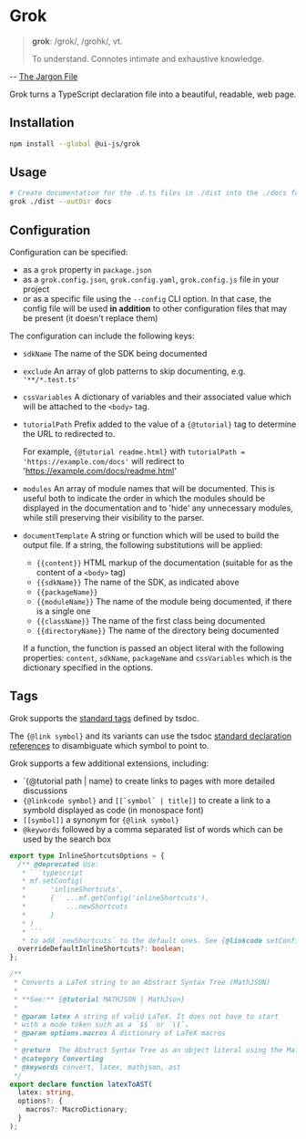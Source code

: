 # Grok

> **grok**: /grok/, /grohk/, vt.
>
> To understand. Connotes intimate and exhaustive knowledge.

-- [The Jargon File](http://catb.org/jargon/html/G/grok.html)

Grok turns a TypeScript declaration file into a beautiful, readable, web page.

## Installation

```bash
npm install --global @ui-js/grok
```

## Usage

```bash
# Create documentation for the .d.ts files in ./dist into the ./docs folder
grok ./dist --outDir docs
```

## Configuration

Configuration can be specified:

- as a `grok` property in `package.json`
- as a `grok.config.json`, `grok.config.yaml`, `grok.config.js` file in your
  project
- or as a specific file using the `--config` CLI option. In that case, the
  config file will be used **in addition** to other configuration files that may
  be present (it doesn't replace them)

The configuration can include the following keys:

- `sdkName` The name of the SDK being documented
- `exclude` An array of glob patterns to skip documenting, e.g. `'**/*.test.ts'`
- `cssVariables` A dictionary of variables and their associated value which will
  be attached to the `<body>` tag.
- `tutorialPath` Prefix added to the value of a `{@tutorial}` tag to determine
  the URL to redirected to.

  For example, `{@tutorial readme.html}` with
  `tutorialPath = 'https://example.com/docs'` will redirect to
  'https://example.com/docs/readme.html'

- `modules` An array of module names that will be documented. This is useful
  both to indicate the order in which the modules should be displayed in the
  documentation and to 'hide' any unnecessary modules, while still preserving
  their visibility to the parser.
- `documentTemplate` A string or function which will be used to build the output
  file. If a string, the following substitutions will be applied:

  - `{{content}}` HTML markup of the documentation (suitable for as the content
    of a `<body>` tag)
  - `{{sdkName}}` The name of the SDK, as indicated above
  - `{{packageName}}`
  - `{{moduleName}}` The name of the module being documented, if there is a
    single one
  - `{{className}}` The name of the first class being documented
  - `{{directoryName}}` The name of the directory being documented

  If a function, the function is passed an object literal with the following
  properties: `content`, `sdkName`, `packageName` and `cssVariables` which is
  the dictionary specified in the options.

## Tags

Grok supports the
[standard tags](https://github.com/microsoft/tsdoc/blob/master/tsdoc/src/details/StandardTags.ts)
defined by tsdoc.

The `{@link symbol}` and its variants can use the tsdoc
[standard declaration references](https://github.com/microsoft/tsdoc/blob/master/spec/code-snippets/DeclarationReferences.ts)
to disambiguate which symbol to point to.

Grok supports a few additional extensions, including:

- `{@tutorial path | name} to create links to pages with more detailed
  discussions
- `{@linkcode symbol}` and `` [[`symbol` | title]] `` to create a link to a
  symbold displayed as code (in monospace font)
- `[[symbol]]` a synonym for `{@link symbol}`
- `@keywords` followed by a comma separated list of words which can be used by
  the search box

````typescript
export type InlineShortcutsOptions = {
  /** @deprecated Use:
   * ```typescript
   * mf.setConfig(
   *      'inlineShortcuts',
   *      {   ...mf.getConfig('inlineShortcuts'),
   *          ...newShortcuts
   *      }
   * )
   * ```
   * to add `newShortcuts` to the default ones. See {@linkcode setConfig} */
  overrideDefaultInlineShortcuts?: boolean;
};
````

```typescript
/**
 * Converts a LaTeX string to an Abstract Syntax Tree (MathJSON)
 *
 * **See:** {@tutorial MATHJSON | MathJson}
 *
 * @param latex A string of valid LaTeX. It does not have to start
 * with a mode token such as a `$$` or `\(`.
 * @param options.macros A dictionary of LaTeX macros
 *
 * @return  The Abstract Syntax Tree as an object literal using the MathJSON format.
 * @category Converting
 * @keywords convert, latex, mathjson, ast
 */
export declare function latexToAST(
  latex: string,
  options?: {
    macros?: MacroDictionary;
  }
);
```
